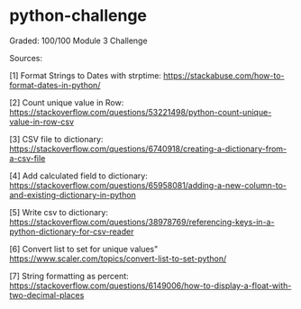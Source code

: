 # python-challenge
Graded: 100/100
Module 3 Challenge

Sources:

[1] Format Strings to Dates with strptime:
    https://stackabuse.com/how-to-format-dates-in-python/

[2] Count unique value in Row:
    https://stackoverflow.com/questions/53221498/python-count-unique-value-in-row-csv

[3] CSV file to dictionary:
    https://stackoverflow.com/questions/6740918/creating-a-dictionary-from-a-csv-file

[4] Add calculated field to dictionary:
    https://stackoverflow.com/questions/65958081/adding-a-new-column-to-and-existing-dictionary-in-python

[5] Write csv to dictionary:
    https://stackoverflow.com/questions/38978769/referencing-keys-in-a-python-dictionary-for-csv-reader

[6] Convert list to set for unique values"
    https://www.scaler.com/topics/convert-list-to-set-python/

[7] String formatting as percent:
    https://stackoverflow.com/questions/6149006/how-to-display-a-float-with-two-decimal-places
